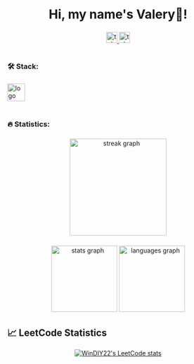   <h1 align="center">Hi, my name's Valery👋!</h1>

  ###

  <div align="center">
    <a href="https://t.me/valery_kuzh" target="_blank">
      <img src="https://img.shields.io/badge/Telegram-008FC7" height="25" alt="telegram logo"  />
    </a>
    <a href="https://www.linkedin.com/in/valery-kuzhovnik-5954b8307/" target="_blank">
      <img src="https://img.shields.io/badge/LinkedIn-004088" height="25" alt="telegram logo"  />
    </a>
  </div>

  #
  ###

  <h3 align="left">🛠 Stack:</h3>

  ###

  <div align="left">
    <img src="https://skillicons.dev/icons?i=cs,dotnet,git,css,html" height="40" alt="logo"  />
    <img width="12" />
  </div>

  ###
  #
  ###

  <h3 align="left">🔥   Statistics:</h3>

  ###


  <div align="center">
    <img src="https://streak-stats.demolab.com?user=ValeryKuzh&locale=en&mode=daily&theme=dark&hide_border=false&border_radius=5&order=3" height="220" alt="streak graph"  />
  </div>

  ###

  <div align="center">
    <img src="https://github-readme-stats.vercel.app/api?username=ValeryKuzh&hide_title=false&hide_rank=false&show_icons=true&include_all_commits=true&count_private=true&disable_animations=false&theme=dracula&locale=en&hide_border=false&order=1" height="150" alt="stats graph"  />
    <img src="https://github-readme-stats.vercel.app/api/top-langs?username=ValeryKuzh&locale=en&hide_title=false&layout=compact&card_width=320&langs_count=5&theme=dracula&hide_border=false&order=2" height="150" alt="languages graph"  />
  </div>

  ###

  ## 📈 LeetCode Statistics
  <div align="center">
    <a href="https://leetcode.com/u/Valery_K/">
      <img src="https://leetcode-stats-six.vercel.app/api?username=Valery_K&theme=dark" alt="WinDIY22's LeetCode stats">
    </a>
  </div>

  ###


